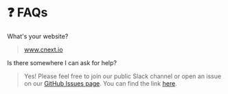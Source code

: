 # ❓ FAQs

What's your website?

> www.cnext.io

Is there somewhere I can ask for help?

> Yes! Please feel free to join our public Slack channel or open an issue on our [GitHub Issues page](https://github.com/cnextio/cnext/issues). You can find the link [here](https://join.slack.com/t/cnextcommunity/shared\_invite/zt-1ay12cvpx-M29uASHZbFfQ989tVgCHVg).&#x20;



